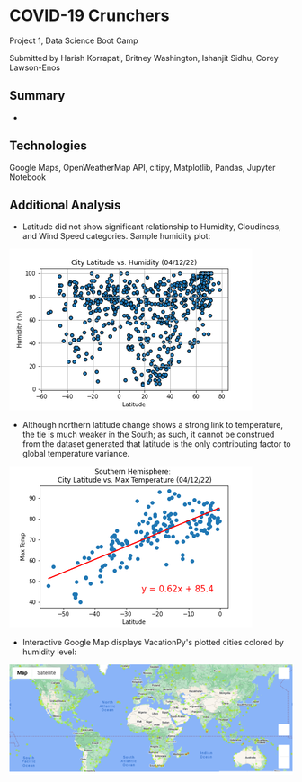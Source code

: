 # COVID-19 Crunchers

Project 1, Data Science Boot Camp

Submitted by Harish Korrapati, Britney Washington, Ishanjit Sidhu, Corey Lawson-Enos

## Summary
* 

## Technologies
Google Maps, OpenWeatherMap API, citipy, Matplotlib, Pandas, Jupyter Notebook

## Additional Analysis
* Latitude did not show significant relationship to Humidity, Cloudiness, and Wind Speed categories. Sample humidity plot: 

![alt text](https://github.com/clawson13/python-api-challenge/blob/0bfb9434e4ecd2b0e2b83335a9e208d2540a885d/Images/Lat_v_Humidity.png)

* Although northern latitude change shows a strong link to temperature, the tie is much weaker in the South; as such, it cannot be construed from the dataset generated that latitude is the only contributing factor to global temperature variance.

![alt text](https://github.com/clawson13/python-api-challenge/blob/0bfb9434e4ecd2b0e2b83335a9e208d2540a885d/Images/Lat_v_Temp_South.png)

* Interactive Google Map displays VacationPy's plotted cities colored by humidity level:

![alt text](https://github.com/clawson13/python-api-challenge/blob/ba53edee096843f90384e8a38df02067d2372aa0/Images/Heat_Map.png)
